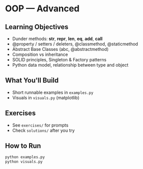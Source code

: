 # OOP — Advanced

## Learning Objectives
- Dunder methods: __str__, __repr__, __len__, __eq__, __add__, __call__
- @property / setters / deleters, @classmethod, @staticmethod
- Abstract Base Classes (abc, @abstractmethod)
- Composition vs inheritance
- SOLID principles, Singleton & Factory patterns
- Python data model, relationship between type and object

## What You'll Build
- Short runnable examples in `examples.py`
- Visuals in `visuals.py` (matplotlib)

## Exercises
- See `exercises/` for prompts
- Check `solutions/` after you try

## How to Run
```bash
python examples.py
python visuals.py
```
